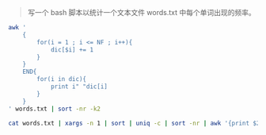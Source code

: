 >写一个 bash 脚本以统计一个文本文件 words.txt 中每个单词出现的频率。

```bash
awk '
    {
        for(i = 1 ; i <= NF ; i++){
            dic[$i] += 1
        }
    }
    END{
        for(i in dic){
            print i" "dic[i]
        }
    }
' words.txt | sort -nr -k2
```

```bash
cat words.txt | xargs -n 1 | sort | uniq -c | sort -nr | awk '{print $2" "$1}'
```